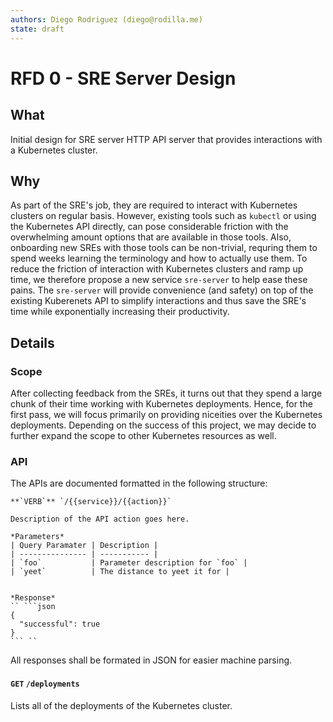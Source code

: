 ```yaml
---
authors: Diego Rodriguez (diego@rodilla.me)
state: draft
---
```


# RFD 0 - SRE Server Design

## What
Initial design for SRE server HTTP API server that provides interactions with a
Kubernetes cluster.

## Why

As part of the SRE's job, they are required to interact with Kubernetes clusters
on regular basis. However, existing tools such as `kubectl` or using the
Kubernetes API directly, can pose considerable friction with the overwhelming
amount options that are available in those tools. Also, onboarding new SREs with
those tools can be non-trivial, requring them to spend weeks learning the
terminology and how to actually use them. To reduce the friction of interaction
with Kubernetes clusters and ramp up time, we therefore propose a new service
`sre-server` to help ease these pains. The `sre-server` will provide convenience
(and safety) on top of the existing Kuberenets API to simplify interactions and
thus save the SRE's time while exponentially increasing their productivity.

## Details

### Scope
After collecting feedback from the SREs, it turns out that they spend a large
chunk of their time working with Kubernetes deployments. Hence, for the first
pass, we will focus primarily on providing niceities over the Kubernetes
deployments. Depending on the success of this project, we may decide to further
expand the scope to other Kubernetes resources as well.


### API
The APIs are documented formatted in the following structure:

```
**`VERB`** `/{{service}}/{{action}}`

Description of the API action goes here.

*Parameters*
| Query Paramater | Description |
| --------------- | ----------- |
| `foo`           | Parameter description for `foo` |
| `yeet`          | The distance to yeet it for |


*Response*
`` ```json
{
  "successful": true
}
``` ``

```

All responses shall be formated in JSON for easier machine parsing.


#### **`GET`** `/deployments`

Lists all of the deployments of the Kubernetes cluster.
